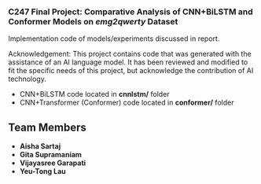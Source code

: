 ### C247 Final Project: Comparative Analysis of CNN+BiLSTM and Conformer Models on _emg2qwerty_ Dataset

Implementation code of models/experiments discussed in report.

Acknowledgement: This project contains code that was generated with the assistance of an AI language model. It has been reviewed and modified to fit the specific needs of this project, but acknowledge the contribution of AI technology.

- CNN+BiLSTM code located in **cnnlstm/** folder
- CNN+Transformer (Conformer) code located in **conformer/** folder

## Team Members

- **Aisha Sartaj**
- **Gita Supramaniam**
- **Vijayasree Garapati**
- **Yeu-Tong Lau**
